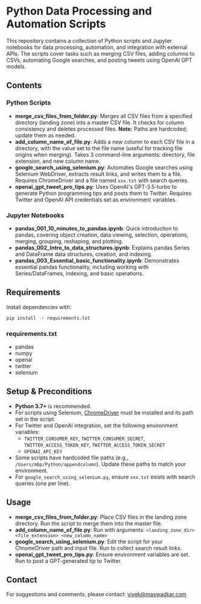 # Python Data Processing and Automation Scripts

This repository contains a collection of Python scripts and Jupyter notebooks for data processing, automation, and integration with external APIs. The scripts cover tasks such as merging CSV files, adding columns to CSVs, automating Google searches, and posting tweets using OpenAI GPT models.

## Contents

### Python Scripts

- **merge_csv_files_from_folder.py**: Merges all CSV files from a specified directory (landing zone) into a master CSV file. It checks for column consistency and deletes processed files. **Note:** Paths are hardcoded; update them as needed.
- **add_column_name_of_file.py**: Adds a new column to each CSV file in a directory, with the value set to the file name (useful for tracking file origins when merging). Takes 3 command-line arguments: directory, file extension, and new column name.
- **google_search_using_selenium.py**: Automates Google searches using Selenium WebDriver, extracts result links, and writes them to a file. Requires ChromeDriver and a file named `xxx.txt` with search queries.
- **openai_gpt_tweet_pro_tips.py**: Uses OpenAI's GPT-3.5-turbo to generate Python programming tips and posts them to Twitter. Requires Twitter and OpenAI API credentials set as environment variables.

### Jupyter Notebooks

- **pandas_001_10_minutes_to_pandas.ipynb**: Quick introduction to pandas, covering object creation, data viewing, selection, operations, merging, grouping, reshaping, and plotting.
- **pandas_002_Intro_to_data_structures.ipynb**: Explains pandas Series and DataFrame data structures, creation, and indexing.
- **pandas_003_Essential_basic_functionality.ipynb**: Demonstrates essential pandas functionality, including working with Series/DataFrames, indexing, and basic operations.

## Requirements

Install dependencies with:

```bash
pip install -r requirements.txt
```

### requirements.txt
- pandas
- numpy
- openai
- twitter
- selenium

## Setup & Preconditions

- **Python 3.7+** is recommended.
- For scripts using Selenium, [ChromeDriver](https://sites.google.com/a/chromium.org/chromedriver/) must be installed and its path set in the script.
- For Twitter and OpenAI integration, set the following environment variables:
  - `TWITTER_CONSUMER_KEY`, `TWITTER_CONSUMER_SECRET`, `TWITTER_ACCESS_TOKEN_KEY`, `TWITTER_ACCESS_TOKEN_SECRET`
  - `OPENAI_API_KEY`
- Some scripts have hardcoded file paths (e.g., `/Users/mbp/Python/appendcolumn`). Update these paths to match your environment.
- For `google_search_using_selenium.py`, ensure `xxx.txt` exists with search queries (one per line).

## Usage

- **merge_csv_files_from_folder.py**: Place CSV files in the landing zone directory. Run the script to merge them into the master file.
- **add_column_name_of_file.py**: Run with arguments: `<landing_zone_dir> <file_extension> <new_column_name>`
- **google_search_using_selenium.py**: Edit the script for your ChromeDriver path and input file. Run to collect search result links.
- **openai_gpt_tweet_pro_tips.py**: Ensure environment variables are set. Run to post a GPT-generated tip to Twitter.

## Contact

For suggestions and comments, please contact:
vivek@maswadkar.com

